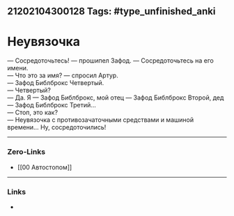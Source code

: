 21202104300128
Tags: #type_unfinished_anki 
---
# Неувязочка

— Сосредоточьтесь! — прошипел Зафод. — Сосредоточьтесь на его имени.<br>— Что это за имя? — спросил Артур.<br>— Зафод Библброкс Четвертый.<br>— Четвертый?<br>— Да. Я — Зафод Библброкс, мой отец — Зафод Библброкс Второй, дед — Зафод Библброкс Третий…<br>— Стоп, это как?<br>— Неувязочка с противозачаточными средствами и машиной времени… Ну, сосредоточились!

---
### Zero-Links
- [[00 Автостопом]]
---
### Links
-